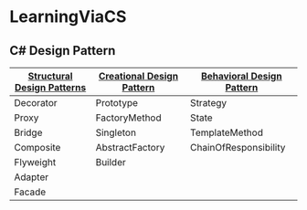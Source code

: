 # LearningViaCS
## C# Design Pattern  
|[Structural Design Patterns](https://www.codeproject.com/articles/438922/design-patterns-2-of-3-structural-design-patterns)|[Creational Design Pattern](https://www.codeproject.com/Articles/430590/Design-Patterns-of-Creational-Design-Patterns)|[Behavioral Design Pattern]()|
|-|-|-|
|Decorator|Prototype|Strategy|
|Proxy|FactoryMethod|State|
|Bridge|Singleton|TemplateMethod|
|Composite|AbstractFactory|ChainOfResponsibility|
|Flyweight|Builder||
|Adapter|||
|Facade|||
